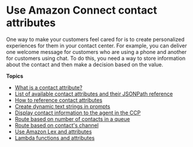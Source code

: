 # Use Amazon Connect contact attributes<a name="connect-contact-attributes"></a>

One way to make your customers feel cared for is to create personalized experiences for them in your contact center\. For example, you can deliver one welcome message for customers who are using a phone and another for customers using chat\. To do this, you need a way to store information about the contact and then make a decision based on the value\.

**Topics**
+ [What is a contact attribute?](what-is-a-contact-attribute.md)
+ [List of available contact attributes and their JSONPath reference](connect-attrib-list.md)
+ [How to reference contact attributes](how-to-reference-attributes.md)
+ [Create dynamic text strings in prompts](create-dynamic-text-strings.md)
+ [Display contact information to the agent in the CCP](use-attribs-ccp.md)
+ [Route based on number of contacts in a queue](attrib-system-metrics.md)
+ [Route based on contact's channel](use-channel-contact-attribute.md)
+ [Use Amazon Lex and attributes](attribs-cust-input-lex-bot.md)
+ [Lambda functions and attributes](attribs-with-lambda.md)